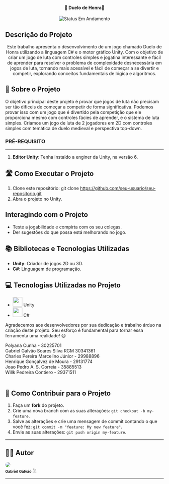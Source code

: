 <h4 align="center"> 
	🚧 Duelo de Honra🚧
</h4>
<p align="center">
	<img alt="Status Em Andamento" src="https://img.shields.io/badge/STATUS-CONCLU%C3%8DDO-brightgreen">
</p>

## Descrição do Projeto

<p align="center">Este trabalho apresenta o desenvolvimento de um jogo chamado Duelo de Honra utilizando a linguagem C# e o motor gráfico Unity. Com o objetivo de criar um jogo de luta com controles simples e jogatina interessante e fácil de aprender para resolver o problema de complexidade desnecessária em jogos de luta, tornando mais acessível e fácil de começar a se divertir e competir, explorando conceitos fundamentais de lógica e algoritmos.</p>

## 🚀 Sobre o Projeto

O objetivo principal deste projeto é provar que jogos de luta não precisam ser tão dificeis de começar a competir de forma significativa. Podemos provar isso com um jogo que é divertido pela competição que ele proporciona mesmo com controles fácies de aprender, e o sistema de luta simples. Criamos um jogo de luta de 2 jogadores em 2D com controles simples com temática de duelo medieval e perspectiva top-down.

### PRÉ-REQUISITO

---

1. **Editor Unity**: Tenha instaldo a enginer da Unity, na versão 6.

## 🛣️ Como Executar o Projeto

1. Clone este repositório:
   git clone https://github.com/seu-usuario/seu-repositorio.git
2. Abra o projeto no Unity.

## Interagindo com o Projeto

- Teste a jogabilidade e compirta com os seu colegas.
- Der sugestões do que possa está melhorando no jogo.

## 📚 Bibliotecas e Tecnologias Utilizadas

- **Unity**: Criador de jogos 2D ou 3D.
- **C#**: Linguagem de programação.

## 💻 Tecnologias Utilizadas no Projeto

- <img src="https://skillicons.dev/icons?i=unity" width="30"> Unity
- <img src="https://skillicons.dev/icons?i=c#" width="30"> C#

Agradecemos aos desenvolvedores por sua dedicação e trabalho árduo na criação deste projeto. Seu esforço é fundamental para tornar essa ferramenta uma realidade! 😃

<table>
  <tr>
    Polyana Cunha - 30225701
    <br>
    Gabriel Galvão Soares Silva RGM 30341361
    <br>
    Charles Pereira Marcelino Júnior - 29988896
    <br>
    Henrique Gonçalvez de Moura - 29131774
    <br>
    Joao Pedro A. S. Correia - 35885513
    <br>
    Willk Pedreira Contiero - 29371511  
</table>

## 💪 Como Contribuir para o Projeto

1. Faça um **fork** do projeto.
2. Crie uma nova branch com as suas alterações: `git checkout -b my-feature`.
3. Salve as alterações e crie uma mensagem de commit contando o que você fez: `git commit -m "feature: My new feature"`.
4. Envie as suas alterações: `git push origin my-feature`.

---

## 🧙‍♂️ Autor

<a href="https://github.com/g4lva01">
<img style="border-radius: 50%;" src="https://avatars.githubusercontent.com/u/153385467?v=4?s=400&u=2acd860cb7b8e36135c22717a860c413e2d02eb4&v=4"/>
<br />
<sub><b>Gabriel Galvão</b></sub></a> <a href="https://github.com/g4lva01" title="Cubos Academy">✨</a>

---
